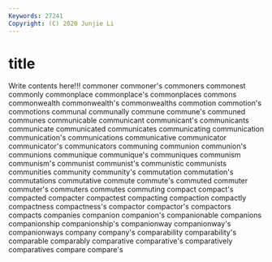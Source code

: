 ```yaml
---
Keywords: 27241
Copyright: (C) 2020 Junjie Li
---
```


# title

Write contents here!!!
commoner 
commoner's 
commoners 
commonest 
commonly 
commonplace
commonplace's 
commonplaces 
commons 
commonwealth 
commonwealth's 
commonwealths 
commotion 
commotion's 
commotions 
communal
communally 
commune 
commune's 
communed 
communes 
communicable 
communicant 
communicant's 
communicants 
communicate
communicated 
communicates 
communicating 
communication 
communication's 
communications 
communicative 
communicator 
communicator's 
communicators
communing 
communion 
communion's 
communions 
communique 
communique's 
communiques 
communism 
communism's 
communist
communist's 
communistic 
communists 
communities 
community 
community's 
commutation 
commutation's 
commutations 
commutative
commute 
commute's 
commuted 
commuter 
commuter's 
commuters 
commutes 
commuting 
compact 
compact's
compacted 
compacter 
compactest 
compacting 
compaction 
compactly 
compactness 
compactness's 
compactor 
compactor's
compactors 
compacts 
companies 
companion 
companion's 
companionable 
companions 
companionship 
companionship's 
companionway
companionway's 
companionways 
company 
company's 
comparability 
comparability's 
comparable 
comparably 
comparative 
comparative's
comparatively 
comparatives 
compare 
compare's 
